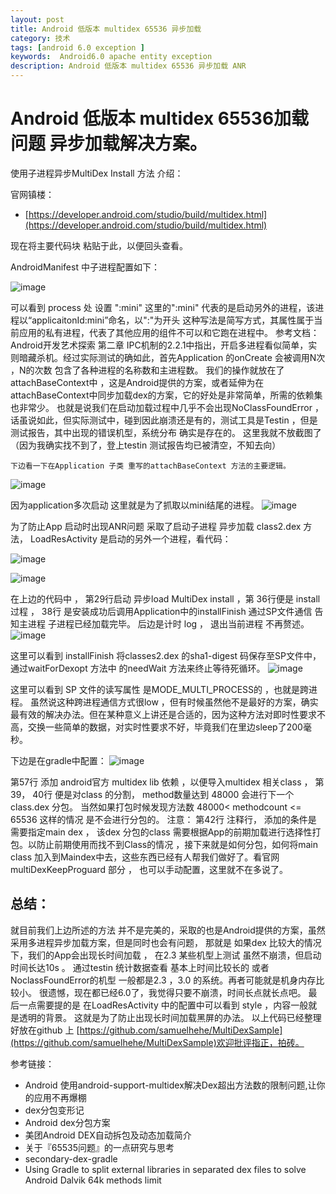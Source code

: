 ```yaml
---
layout: post
title: Android 低版本 multidex 65536 异步加载
category: 技术
tags: [android 6.0 exception ]
keywords:  Android6.0 apache entity exception 
description: Android 低版本 multidex 65536 异步加载 ANR
---
```


Android 低版本 multidex 65536加载问题 异步加载解决方案。
====================================

使用子进程异步MultiDex Install 方法 介绍：

官网镇楼：
* [https://developer.android.com/studio/build/multidex.html](https://developer.android.com/studio/build/multidex.html)

现在将主要代码块 粘贴于此，以便回头查看。

AndroidManifest 中子进程配置如下：

 ![image](https://raw.githubusercontent.com/samuelhehe/samuelhehe.github.io/master/res/multidex_loadresactivity.png)

可以看到 process 处 设置 ":mini"  这里的":mini" 代表的是启动另外的进程，该进程以“applicaitonId:mini”命名，以":"为开头 这种写法是简写方式，其属性属于当前应用的私有进程，代表了其他应用的组件不可以和它跑在进程中。  参考文档： Android开发艺术探索 第二章 IPC机制的2.2.1中指出，开启多进程看似简单，实则暗藏杀机。经过实际测试的确如此，首先Application 的onCreate 会被调用N次 ，N的次数 包含了各种进程的名称数和主进程数。 
我们的操作就放在了attachBaseContext中 ，这是Android提供的方案，或者延伸为在attachBaseContext中同步加载dex的方案，它的好处是非常简单，所需的依赖集也非常少。 也就是说我们在启动加载过程中几乎不会出现NoClassFoundError  ， 话虽说如此，但实际测试中，碰到因此崩溃还是有的，测试工具是Testin ，但是测试报告，其中出现的错误机型，系统分布 确实是存在的。 这里我就不放截图了（因为我确实找不到了，登上testin 测试报告均已被清空，不知去向）

	下边看一下在Application 子类 重写的attachBaseContext 方法的主要逻辑。

![image](https://raw.githubusercontent.com/samuelhehe/samuelhehe.github.io/master/res/multidex_attach.png)

因为application多次启动 这里就是为了抓取以mini结尾的进程。
![image](https://raw.githubusercontent.com/samuelhehe/samuelhehe.github.io/master/res/multidex_quickstart.png)

为了防止App 启动时出现ANR问题 采取了启动子进程 异步加载 class2.dex 方法， LoadResActivity 是启动的另外一个进程，看代码：

![image](https://raw.githubusercontent.com/samuelhehe/samuelhehe.github.io/master/res/multidex_loadres_activity.png)

![image](https://raw.githubusercontent.com/samuelhehe/samuelhehe.github.io/master/res/multidex_install_finish.png)

在上边的代码中 ， 第29行启动 异步load MultiDex install  ，第 36行便是 install 过程 ， 38行 是安装成功后调用Application中的installFinish 通过SP文件通信 告知主进程 子进程已经加载完毕。 后边是计时 log ， 退出当前进程 不再赘述。
![image](https://raw.githubusercontent.com/samuelhehe/samuelhehe.github.io/master/res/multidex_need_wait.png)

这里可以看到 installFinish 将classes2.dex 的sha1-digest 码保存至SP文件中，通过waitForDexopt 方法中 的needWait 方法来终止等待死循环。
![image](https://raw.githubusercontent.com/samuelhehe/samuelhehe.github.io/master/res/multidex_need_wait.png)

   这里可以看到 SP 文件的读写属性 是MODE_MULTI_PROCESS的 ，也就是跨进程。  虽然说这种跨进程通信方式很low ，但有时候虽然他不是最好的方案，确实最有效的解决办法。但在某种意义上讲还是合适的，因为这种方法对即时性要求不高，交换一些简单的数据，对实时性要求不好，毕竟我们在里边sleep了200毫秒。

下边是在gradle中配置：
 ![image](https://raw.githubusercontent.com/samuelhehe/samuelhehe.github.io/master/res/multidex_gradle.png)

   第57行  添加 android官方 multidex lib 依赖 ，以便导入multidex 相关class ， 第39， 40行 便是对class 的分割， method数量达到 48000 会进行下一个class.dex 分包。 当然如果打包时候发现方法数 48000< methodcount <= 65536 这样的情况 是不会进行分包的。 
注意： 第42行 注释行， 添加的条件是 需要指定main dex ， 该dex 分包的class 需要根据App的前期加载进行选择性打包。以防止前期使用而找不到Class的情况 ，接下来就是如何分包，如何将main class 加入到Maindex中去，这些东西已经有人帮我们做好了。看官网multiDexKeepProguard 部分 ， 也可以手动配置，这里就不在多说了。

## 总结：
就目前我们上边所述的方法 并不是完美的，采取的也是Android提供的方案，虽然采用多进程异步加载方案，但是同时也会有问题， 那就是 如果dex 比较大的情况下，我们的App会出现长时间加载 ， 在2.3 某些机型上测试 虽然不崩溃，但启动时间长达10s 。 通过testin 统计数据查看 基本上时间比较长的 或者NoclassFoundError的机型 一般都是2.3 ，3.0 的系统。再者可能就是机身内存比较小。 很遗憾，现在都已经6.0了，我觉得只要不崩溃，时间长点就长点吧。 
	最后一点需要提的是 在LoadResActivity 中的配置中可以看到 style ，内容一般就是透明的背景。 这就是为了防止出现长时间加载黑屏的办法。
以上代码已经整理好放在github 上 [https://github.com/samuelhehe/MultiDexSample](https://github.com/samuelhehe/MultiDexSample)欢迎批评指正，拍砖。

参考链接：
* Android 使用android-support-multidex解决Dex超出方法数的限制问题,让你的应用不再爆棚
* dex分包变形记
* Android dex分包方案
* 美团Android DEX自动拆包及动态加载简介
* 关于『65535问题』的一点研究与思考 
* secondary-dex-gradle
* Using Gradle to split external libraries in separated dex files to solve Android Dalvik 64k methods limit


